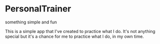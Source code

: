 # PersonalTrainer
something simple and fun

This is a simple app that I've created to practice what I do. It's not anything special but it's a chance for me to practice what I do, in my own time.
